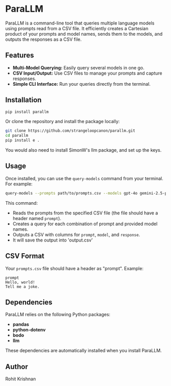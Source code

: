 # ParaLLM
ParaLLM is a command-line tool that queries multiple language models using prompts read from a CSV file. It efficiently creates a Cartesian product of your prompts and model names, sends them to the models, and outputs the responses as a CSV file.

## Features

- **Multi-Model Querying:** Easily query several models in one go.
- **CSV Input/Output:** Use CSV files to manage your prompts and capture responses.
- **Simple CLI Interface:** Run your queries directly from the terminal.

## Installation

```bash
pip install parallm
```

Or clone the repository and install the package locally:

```bash
git clone https://github.com/strangeloopcanon/parallm.git
cd parallm
pip install e .
```
You would also need to install SimonW's llm package, and set up the keys.

## Usage
Once installed, you can use the `query-models` command from your terminal. For example:

```bash
query-models --prompts path/to/prompts.csv --models gpt-4o gemini-2.5-pro-exp-03-25 claude-3.7-sonnet
```

This command:
- Reads the prompts from the specified CSV file (the file should have a header named `prompt`).
- Creates a query for each combination of prompt and provided model names.
- Outputs a CSV with columns for `prompt`, `model`, and `response`.
- It will save the output into 'output.csv'

## CSV Format
Your `prompts.csv` file should have a header as "prompt". Example:

```csv
prompt
Hello, world!
Tell me a joke.
```

## Dependencies
ParaLLM relies on the following Python packages:
- **pandas**
- **python-dotenv**
- **bodo**
- **llm**

These dependencies are automatically installed when you install ParaLLM.

## Author
Rohit Krishnan
